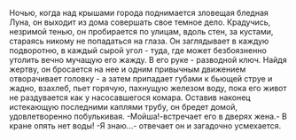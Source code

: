   Ночью, когда над крышами города поднимается зловещая бледная Луна, он выходит из дома совершать свое темное дело.
Крадучись, незримой тенью, он пробирается по улицам, вдоль стен, за кустами, стараясь никому не попадаться на глаза.
Он заглядывает в каждую подворотню, в каждый сырой угол - туда, где может безбоязненно утолить вечно мучащую его жажду.
В его руке - разводной ключ.
Найдя жертву, он бросается на нее и одним привычным движением отворачивает головку - а затем припадает губами к бьющей струе и жадно, взахлеб, пьет горячую, пахнущую железом воду, пока его живот не раздувается как у насосавшегося комара.
Оставив наконец истекающую последними каплями трубу, он бредет домой, удовлетворенно побулькивая.
-Мойша!-встречает его в дверях жена.- В кране опять нет воды!
-Я знаю...- отвечает он и загадочно усмехается.    